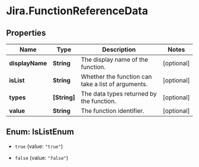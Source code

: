 # Jira.FunctionReferenceData

## Properties

Name | Type | Description | Notes
------------ | ------------- | ------------- | -------------
**displayName** | **String** | The display name of the function. | [optional] 
**isList** | **String** | Whether the function can take a list of arguments. | [optional] 
**types** | **[String]** | The data types returned by the function. | [optional] 
**value** | **String** | The function identifier. | [optional] 



## Enum: IsListEnum


* `true` (value: `"true"`)

* `false` (value: `"false"`)




